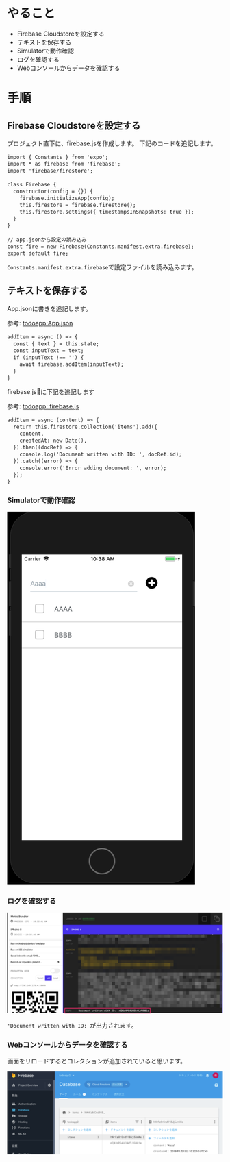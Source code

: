 
# やること

- Firebase Cloudstoreを設定する
- テキストを保存する
- Simulatorで動作確認
- ログを確認する
- Webコンソールからデータを確認する

# 手順

## Firebase Cloudstoreを設定する


プロジェクト直下に、firebase.jsを作成します。
下記のコードを追記します。

```
import { Constants } from 'expo';
import * as firebase from 'firebase';
import 'firebase/firestore';

class Firebase {
  constructor(config = {}) {
    firebase.initializeApp(config);
    this.firestore = firebase.firestore();
    this.firestore.settings({ timestampsInSnapshots: true });
  }
}

// app.jsonから設定の読み込み
const fire = new Firebase(Constants.manifest.extra.firebase);
export default fire;
```

`Constants.manifest.extra.firebase`で設定ファイルを読み込みます。

## テキストを保存する

App.jsonに書きを追記します。

参考: [todoapp:App.json](https://github.com/saicologic/todoapp/blob/master/App.js#L90-L100)

```
addItem = async () => {
  const { text } = this.state;
  const inputText = text;
  if (inputText !== '') {
    await firebase.addItem(inputText);
  }
}
```

firebase.jsに下記を追記します

参考: [todoapp: firebase.js](https://github.com/saicologic/todoapp/blob/master/firebase.js#L12-L21)

```
addItem = async (content) => {
  return this.firestore.collection('items').add({
    content,
    createdAt: new Date(),
  }).then((docRef) => {
    console.log('Document written with ID: ', docRef.id);
  }).catch((error) => {
    console.error('Error adding document: ', error);
  });
}
```

### Simulatorで動作確認

![](images/input_text.png)

### ログを確認する
![](images/log.png)

`'Document written with ID: `が出力されます。

### Webコンソールからデータを確認する
画面をリロードするとコレクションが追加されていると思います。

![](images/add_item.png)
